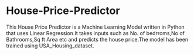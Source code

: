 # House-Price-Predictor
This House Price Predictor is a Machine Learning Model written in Python that uses Linear Regression.It takes inputs such as No. of bedrroms,No of Bathrooms,Sq ft Area etc and predicts the house price.The model has been trained using USA_Housing_dataset. 

